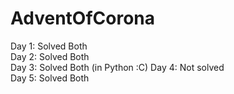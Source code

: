 # AdventOfCorona

Day 1: Solved Both  
Day 2: Solved Both  
Day 3: Solved Both (in Python :C)
Day 4: Not solved  
Day 5: Solved Both  
